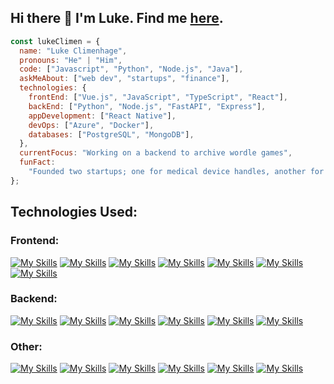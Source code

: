## Hi there 👋 I'm Luke. Find me [here](https://lukeclimenhage.com/).

```javascript
const lukeClimen = {
  name: "Luke Climenhage",
  pronouns: "He" | "Him",
  code: ["Javascript", "Python", "Node.js", "Java"],
  askMeAbout: ["web dev", "startups", "finance"],
  technologies: {
    frontEnd: ["Vue.js", "JavaScript", "TypeScript", "React"],
    backEnd: ["Python", "Node.js", "FastAPI", "Express"],
    appDevelopment: ["React Native"],
    devOps: ["Azure", "Docker"],
    databases: ["PostgreSQL", "MongoDB"],
  },
  currentFocus: "Working on a backend to archive wordle games",
  funFact:
    "Founded two startups; one for medical device handles, another for commercial intra-canopy greenhouse lighting",
};
```

## Technologies Used:

### Frontend:

[![My Skills](https://skills.thijs.gg/icons?i=vue)](https://vuejs.org/)
[![My Skills](https://skills.thijs.gg/icons?i=js)](https://developer.mozilla.org/en-US/docs/Web/javascript)
[![My Skills](https://skills.thijs.gg/icons?i=ts)](https://www.typescriptlang.org/)
[![My Skills](https://skills.thijs.gg/icons?i=html)](https://html.com/html5/)
[![My Skills](https://skills.thijs.gg/icons?i=css)](https://developer.mozilla.org/en-US/docs/Web/CSS)
[![My Skills](https://skills.thijs.gg/icons?i=react)](https://react.dev/)
[![My Skills](https://skills.thijs.gg/icons?i=tailwind)](https://tailwindcss.com/)

### Backend:

[![My Skills](https://skills.thijs.gg/icons?i=py)](https://www.python.org/)
[![My Skills](https://skills.thijs.gg/icons?i=fastapi)](https://fastapi.tiangolo.com/)
[![My Skills](https://skills.thijs.gg/icons?i=postgres)](https://www.postgresql.org/)
[![My Skills](https://skills.thijs.gg/icons?i=postman)](https://www.postman.com/)
[![My Skills](https://skills.thijs.gg/icons?i=nodejs)](https://nodejs.org/)
[![My Skills](https://skills.thijs.gg/icons?i=mongodb)](https://www.mongodb.com/)

### Other:

[![My Skills](https://skills.thijs.gg/icons?i=git)](https://git-scm.com/)
[![My Skills](https://skills.thijs.gg/icons?i=docker)](https://www.docker.com/)
[![My Skills](https://skills.thijs.gg/icons?i=figma)](https://www.figma.com/)
[![My Skills](https://skills.thijs.gg/icons?i=java)](https://www.java.com/)
[![My Skills](https://skills.thijs.gg/icons?i=azure)](https://azure.microsoft.com/)
[![My Skills](https://skills.thijs.gg/icons?i=gitlab)](https://about.gitlab.com/)
